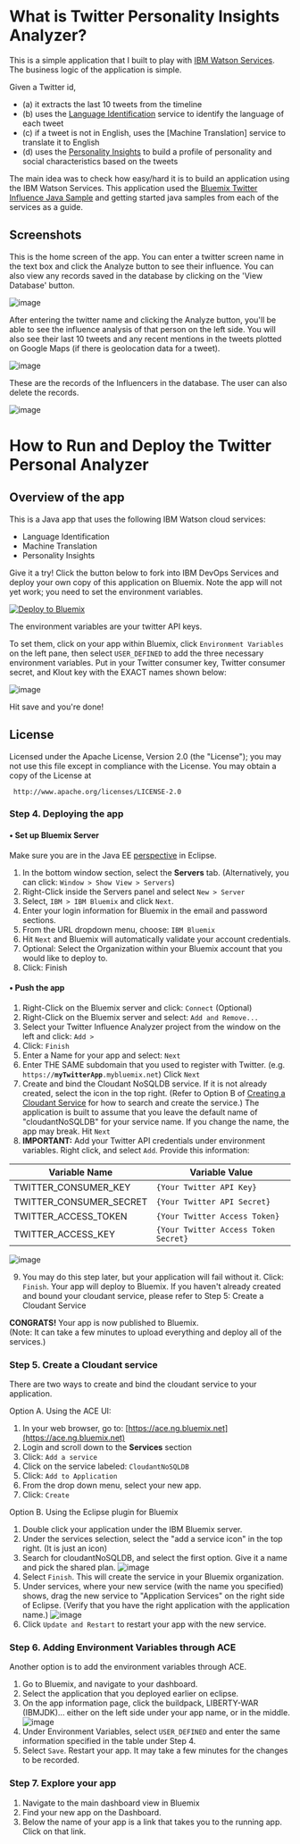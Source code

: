 # What is Twitter Personality Insights Analyzer?

This is a simple application that I built to play with [IBM Watson Services](http://www.ibm.com/smarterplanet/us/en/ibmwatson/developercloud/services-catalog.html).
The business logic of the application is simple.

Given a Twitter id,
* (a) it extracts the last 10 tweets from the timeline
* (b) uses the [Language Identification](http://www.ibm.com/smarterplanet/us/en/ibmwatson/developercloud/language-identification.html) service to identify the language of each tweet
* (c) if a tweet is not in English, uses the [Machine Translation] service to translate it to English
* (d) uses the [Personality Insights](http://www.ibm.com/smarterplanet/us/en/ibmwatson/developercloud/personality-insights.html) to build a profile of personality and social characteristics based on the tweets

The main idea was to check how easy/hard it is to build an application using the IBM Watson Services. This application used the [Bluemix Twitter Influence Java Sample](https://github.com/ibmjstart/bluemix-java-sample-twitter-influence-app) and
getting started java samples from each of the services as a guide.

## Screenshots ##

This is the home screen of the app. You can enter a twitter screen name in the text box and click the Analyze button to see their influence. You can also view any records saved in the database by clicking on the 'View Database' button.

![image](images/home_page.png)

After entering the twitter name and clicking the Analyze button, you'll be able to see the influence analysis of that person on the left side. You will also see their last 10 tweets and any recent mentions in the tweets plotted on Google Maps (if there is geolocation data for a tweet).

![image](images/search_results.png)

These are the records of the Influencers in the database. The user can also delete the records.

![image](images/saved_record.png)


# How to Run and Deploy the Twitter Personal Analyzer #

## Overview of the app ##

This is a Java app that uses the following IBM Watson cloud services:

- Language Identification
- Machine Translation
- Personality Insights

Give it a try! Click the button below to fork into IBM DevOps Services and deploy your own copy of this application on Bluemix. Note the app will not yet work; you need to set the environment variables.

[![Deploy to Bluemix](images/deploy-button.png)](https://bluemix.net/deploy?repository=https://github.com/ibmjstart/bluemix-java-sample-twitter-influence-app.git)

The environment variables are your twitter API keys.

To set them, click on your app within Bluemix, click `Environment Variables` on the left pane, then select `USER_DEFINED` to add the three necessary environment variables. Put in your Twitter consumer key, Twitter consumer secret, and Klout key with the EXACT names shown below:

  ![image](images/environmentVarSetup.png)

Hit save and you're done!

## License ##
Licensed under the Apache License, Version 2.0 (the "License"); you may not use this file except in compliance with the License. You may obtain a copy of the License at

     http://www.apache.org/licenses/LICENSE-2.0

### Step 4. Deploying the app ###

#### • Set up Bluemix Server ####

Make sure you are in the Java EE [perspective](http://help.eclipse.org/juno/index.jsp?topic=%2Forg.eclipse.platform.doc.user%2Fconcepts%2Fconcepts-4.htm) in Eclipse.  

  1. In the bottom window section, select the **Servers** tab.  (Alternatively, you can click: `Window > Show View > Servers`)
  2. Right-Click inside the Servers panel and select `New > Server`
  3. Select, `IBM > IBM Bluemix` and click `Next`.
  4. Enter your login information for Bluemix in the email and password sections.
  5. From the URL dropdown menu, choose: `IBM Bluemix`
  6. Hit `Next` and Bluemix will automatically validate your account credentials.
  7. Optional: Select the Organization within your Bluemix account that you would like to deploy to.
  8. Click: Finish

#### • Push the app ####
  1. Right-Click on the Bluemix server and click: `Connect`  (Optional)
  2. Right-Click on the Bluemix server and select: `Add and Remove...`
  3. Select your Twitter Influence Analyzer project from the window on the left and click: `Add >`
  4. Click: `Finish`
  5. Enter a Name for your app and select: `Next`
  6. Enter THE SAME subdomain that you used to register with Twitter. (e.g. `https://`**`myTwitterApp`**`.mybluemix.net`) Click `Next`
  7. Create and bind the Cloudant NoSQLDB service. If it is not already created, select the icon in the top right. (Refer to Option B of [Creating a Cloudant Service](#cloudant) for how to search and create the service.)
    The application is built to assume that you leave the default name of "cloudantNoSQLDB" for your service name. If you change the name, the app may break. Hit `Next`  
  8. **IMPORTANT:** Add your Twitter API credentials under environment variables. Right click, and select `Add`. Provide this information:


   | Variable Name             |  Variable Value                      |
   |---------------------------|--------------------------------      |
   | TWITTER_CONSUMER_KEY      | `{Your Twitter API Key}`             |
   | TWITTER_CONSUMER_SECRET   | `{Your Twitter API Secret}`          |
   | TWITTER_ACCESS_TOKEN      | `{Your Twitter Access Token}`        |
   | TWITTER_ACCESS_KEY        | `{Your Twitter Access Token Secret}` |

   ![image](images/environment_variables.png)

   9. You may do this step later, but your application will fail without it. Click: `Finish`. Your app will deploy to Bluemix. If you haven't already created and bound your cloudant service, please refer to Step 5: Create a Cloudant Service

**CONGRATS!**  Your app is now published to Bluemix.  
(Note: It can take a few minutes to upload everything and deploy all of the services.)

### <a name="cloudant"></a> Step 5. Create a Cloudant service ###

There are two ways to create and bind the cloudant service to your application.

Option A. Using the ACE UI:

  1. In your web browser, go to: [https://ace.ng.bluemix.net](https://ace.ng.bluemix.net)
  2. Login and scroll down to the **Services** section
  3. Click: `Add a service`
  4. Click on the service labeled: `CloudantNoSQLDB`
  5. Click: `Add to Application`
  6. From the drop down menu, select your new app.
  7. Click: `Create`

Option B. Using the Eclipse plugin for Bluemix
  1. Double click your application under the IBM Bluemix server.
  2. Under the services selection, select the "add a service icon" in the top right. (It is just an icon)
  3. Search for cloudantNoSQLDB, and select the first option. Give it a name and pick the shared plan.
  ![image](images/cloudant_service.png)
  4. Select `Finish`. This will create the service in your Bluemix organization.
  5. Under services, where your new service (with the name you specified) shows, drag the new service to "Application Services" on the right side of Eclipse. (Verify that you have the right application with the application name.)
  ![image](images/Bluemix_plugin_dashboard_small.png)
  6. Click `Update and Restart` to restart your app with the new service.


### Step 6. Adding Environment Variables through ACE ###

Another option is to add the environment variables through ACE.
  1. Go to Bluemix, and navigate to your dashboard.
  2. Select the application that you deployed earlier on eclipse.
  3. On the app information page, click the buildpack, LIBERTY-WAR (IBMJDK)... either on the left side under your app name, or in the middle.
  ![image](images/app_dashboard.png)
  4. Under Environment Variables, select `USER_DEFINED` and enter the same information specified in the table under Step 4.
  5. Select `Save`. Restart your app. It may take a few minutes for the changes to be recorded.

### Step 7. Explore your app ####

  1. Navigate to the main dashboard view in Bluemix
  2. Find your new app on the Dashboard.
  3. Below the name of your app is a link that takes you to the running app.  Click on that link.
